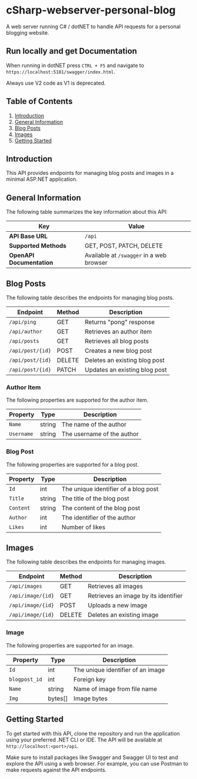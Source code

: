 # cSharp-webserver-personal-blog
A web server running C# / dotNET to handle API requests for a personal blogging website.

## Run locally and get Documentation

When running in dotNET press `CTRL + F5` and navigate to `https://localhost:5181/swagger/index.html`.

Always use V2 code as V1 is deprecated.

## Table of Contents
1. [Introduction](#introduction)
2. [General Information](#general-information)
3. [Blog Posts](#blog-posts)
4. [Images](#images)
5. [Getting Started](#getting-started)

## <a name="introduction"></a> Introduction
This API provides endpoints for managing blog posts and images in a minimal ASP.NET application.

## <a name="general-information"></a> General Information
The following table summarizes the key information about this API:

| Key | Value |
|---|---|
| **API Base URL** | `/api` |
| **Supported Methods** | GET, POST, PATCH, DELETE |
| **OpenAPI Documentation** | Available at `/swagger` in a web browser |

## <a name="blog-posts"></a> Blog Posts
The following table describes the endpoints for managing blog posts.

| Endpoint         | Method | Description                          |
| ---------------- | ------- | ------------------------------------ |
| `/api/ping`       | GET     | Returns "pong" response              |
| `/api/author`      | GET     | Retrieves an author item             |
| `/api/posts`      | GET     | Retrieves all blog posts             |
| `/api/post/{id}`  | POST    | Creates a new blog post              |
| `/api/post/{id}`  | DELETE   | Deletes an existing blog post        |
| `/api/post/{id}`  | PATCH    | Updates an existing blog post        |

### Author Item
The following properties are supported for the author item.

| Property     | Type      | Description                       |
| ------------- | --------- | --------------------------------- |
| `Name`         | string   | The name of the author             |
| `Username`     | string   | The username of the author        |

### Blog Post
The following properties are supported for a blog post.

| Property       | Type     | Description                          |
| -------------- | -------- | ------------------------------------ |
| `Id`            | int      | The unique identifier of a blog post  |
| `Title`         | string   | The title of the blog post            |
| `Content`       | string   | The content of the blog post          |
| `Author`      | int      | The identifier of the author          |
| `Likes`       | int    | Number of likes|

## <a name="images"></a> Images
The following table describes the endpoints for managing images.

| Endpoint         | Method | Description                          |
| ---------------- | ------- | ------------------------------------ |
| `/api/images`     | GET     | Retrieves all images                |
| `/api/image/{id}` | GET     | Retrieves an image by its identifier |
| `/api/image/{id}` | POST    | Uploads a new image                  |
| `/api/image/{id}` | DELETE   | Deletes an existing image            |

### Image
The following properties are supported for an image.

| Property     | Type      | Description                       |
| ------------- | --------- | --------------------------------- |
| `Id`          | int      | The unique identifier of an image   |
| `blogpost_id` | int      | Foreign key                |
| `Name`         | string   | Name of image from file name              |
| `Img`         | bytes[]   | Image bytes              |

## <a name="getting-started"></a> Getting Started
To get started with this API, clone the repository and run the application using your preferred .NET CLI or IDE. The API will be available at `http://localhost:<port>/api`.

Make sure to install packages like Swagger and Swagger UI to test and explore the API using a web browser. For example, you can use Postman to make requests against the API endpoints.
